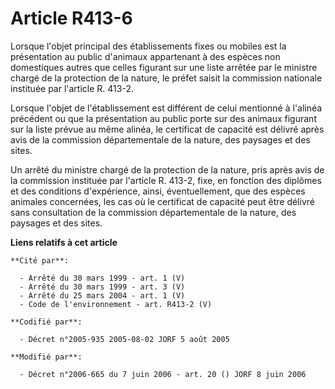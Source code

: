 # Article R413-6

Lorsque l'objet principal des établissements fixes ou mobiles est la présentation au public d'animaux appartenant à des
espèces non domestiques autres que celles figurant sur une liste arrêtée par le ministre chargé de la protection de la
nature, le préfet saisit la commission nationale instituée par l'article R. 413-2. 

Lorsque l'objet de l'établissement est différent de celui mentionné à l'alinéa précédent ou que la présentation au public
porte sur des animaux figurant sur la liste prévue au même alinéa, le certificat de capacité est délivré après avis de la
commission départementale de la nature, des paysages et des sites. 

Un arrêté du ministre chargé de la protection de la nature, pris après avis de la commission instituée par l'article R.
413-2, fixe, en fonction des diplômes et des conditions d'expérience, ainsi, éventuellement, que des espèces animales
concernées, les cas où le certificat de capacité peut être délivré sans consultation de la commission départementale de la
nature, des paysages et des sites.

**Liens relatifs à cet article**

	**Cité par**:

	  - Arrêté du 30 mars 1999 - art. 1 (V)
	  - Arrêté du 30 mars 1999 - art. 3 (V)
	  - Arrêté du 25 mars 2004 - art. 1 (V)
	  - Code de l'environnement - art. R413-2 (V)

	**Codifié par**:

	  - Décret n°2005-935 2005-08-02 JORF 5 août 2005

	**Modifié par**:

	  - Décret n°2006-665 du 7 juin 2006 - art. 20 () JORF 8 juin 2006
